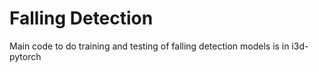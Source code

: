 # Falling Detection

Main code to do training and testing of falling detection models is in i3d-pytorch

